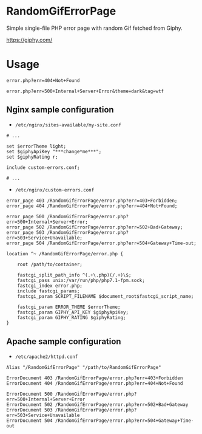 # RandomGifErrorPage

Simple single-file PHP error page with random Gif fetched from Giphy.

https://giphy.com/

# Usage

`error.php?err=404+Not+Found`

`error.php?err=500+Internal+Server+Error&theme=dark&tag=wtf`


## Nginx sample configuration

* `/etc/nginx/sites-available/my-site.conf`

```nginx
# ...

set $errorTheme light;
set $giphyApiKey "***change*me***";
set $giphyRating r;

include custom-errors.conf;

# ...
```

* `/etc/nginx/custom-errors.conf`

```nginx
error_page 403 /RandomGifErrorPage/error.php?err=403+Forbidden;
error_page 404 /RandomGifErrorPage/error.php?err=404+Not+Found;

error_page 500 /RandomGifErrorPage/error.php?err=500+Internal+Server+Error;
error_page 502 /RandomGifErrorPage/error.php?err=502+Bad+Gateway;
error_page 503 /RandomGifErrorPage/error.php?err=503+Service+Unavailable;
error_page 504 /RandomGifErrorPage/error.php?err=504+Gateway+Time-out;

location ^~ /RandomGifErrorPage/error.php {

    root /path/to/container;

    fastcgi_split_path_info ^(.+\.php)(/.+)\$;
    fastcgi_pass unix:/var/run/php/php7.1-fpm.sock;
    fastcgi_index error.php;
    include fastcgi_params;
    fastcgi_param SCRIPT_FILENAME $document_root$fastcgi_script_name;
    
    fastcgi_param ERROR_THEME $errorTheme;
    fastcgi_param GIPHY_API_KEY $giphyApiKey;
    fastcgi_param GIPHY_RATING $giphyRating;
}
```


## Apache sample configuration

* `/etc/apache2/httpd.conf`

```ApacheConf
Alias "/RandomGifErrorPage" "/path/to/RandomGifErrorPage"

ErrorDocument 403 /RandomGifErrorPage/error.php?err=403+Forbidden
ErrorDocument 404 /RandomGifErrorPage/error.php?err=404+Not+Found

ErrorDocument 500 /RandomGifErrorPage/error.php?err=500+Internal+Server+Error
ErrorDocument 502 /RandomGifErrorPage/error.php?err=502+Bad+Gateway
ErrorDocument 503 /RandomGifErrorPage/error.php?err=503+Service+Unavailable
ErrorDocument 504 /RandomGifErrorPage/error.php?err=504+Gateway+Time-out
```
